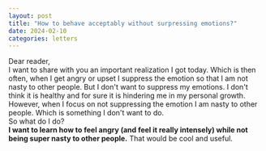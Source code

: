 ```yaml
---
layout: post
title: "How to behave acceptably without surpressing emotions?"
date: 2024-02-10
categories: letters
---
```

Dear reader,  
I want to share with you an important realization I got today. Which is then often, when I get angry or upset I suppress the emotion so that I am not nasty to other people. But I don't want to suppress my emotions. I don't think it is healthy and for sure it is hindering me in my personal growth. However, when I focus on not suppressing the emotion I am nasty to other people. Which is something I don't want to do.  
So what do I do?  
**I want to learn how to feel angry (and feel it really intensely) while not being super nasty to other people.**  That would be cool and useful.
